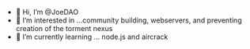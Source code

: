 - 👋 Hi, I’m @JoeDAO
- 👀 I’m interested in ...community building, webservers, and preventing creation of the torment nexus
- 🌱 I’m currently learning ... node.js and aircrack


<!---
JoeDAO/JoeDAO is a ✨ special ✨ repository because its `README.md` (this file) appears on your GitHub profile.
You can click the Preview link to take a look at your changes.
--->
